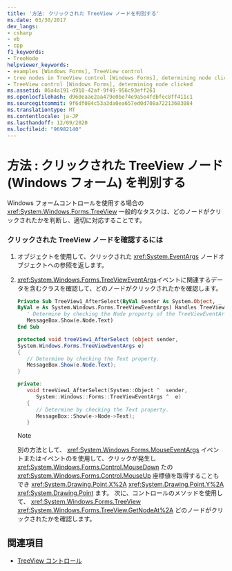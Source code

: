 ```yaml
---
title: '方法: クリックされた TreeView ノードを判別する'
ms.date: 03/30/2017
dev_langs:
- csharp
- vb
- cpp
f1_keywords:
- TreeNode
helpviewer_keywords:
- examples [Windows Forms], TreeView control
- tree nodes in TreeView control [Windows Forms], determining node clicked
- TreeView control [Windows Forms], determining node clicked
ms.assetid: 06a4a191-d918-42af-9f49-956c93eff261
ms.openlocfilehash: d960eaae2aa479e0be74e9a5e4fdbfec8ff411c1
ms.sourcegitcommit: 9f6df084c53a3da0ea657ed0d708a72213683084
ms.translationtype: MT
ms.contentlocale: ja-JP
ms.lasthandoff: 12/09/2020
ms.locfileid: "96982140"
---
```

# <a name="how-to-determine-which-treeview-node-was-clicked-windows-forms"></a>方法 : クリックされた TreeView ノード (Windows フォーム) を判別する
Windows フォームコントロールを使用する場合の <xref:System.Windows.Forms.TreeView> 一般的なタスクは、どのノードがクリックされたかを判断し、適切に対応することです。  
  
### <a name="to-determine-which-treeview-node-was-clicked"></a>クリックされた TreeView ノードを確認するには  
  
1. オブジェクトを使用して、クリックされた <xref:System.EventArgs> ノードオブジェクトへの参照を返します。  
  
2. <xref:System.Windows.Forms.TreeViewEventArgs>イベントに関連するデータを含むクラスを確認して、どのノードがクリックされたかを確認します。  
  
    ```vb  
    Private Sub TreeView1_AfterSelect(ByVal sender As System.Object, _  
    ByVal e As System.Windows.Forms.TreeViewEventArgs) Handles TreeView1.AfterSelect  
       ' Determine by checking the Node property of the TreeViewEventArgs.  
       MessageBox.Show(e.Node.Text)  
    End Sub  
    ```  
  
    ```csharp  
    protected void treeView1_AfterSelect (object sender,
    System.Windows.Forms.TreeViewEventArgs e)  
    {  
       // Determine by checking the Text property.  
       MessageBox.Show(e.Node.Text);  
    }  
    ```  
  
    ```cpp  
    private:  
       void treeView1_AfterSelect(System::Object ^  sender,  
          System::Windows::Forms::TreeViewEventArgs ^  e)  
       {  
          // Determine by checking the Text property.  
          MessageBox::Show(e->Node->Text);  
       }  
    ```  
  
    > [!NOTE]
    > 別の方法として、 <xref:System.Windows.Forms.MouseEventArgs> イベントまたはイベントのを使用して、クリックが発生し <xref:System.Windows.Forms.Control.MouseDown> たの <xref:System.Windows.Forms.Control.MouseUp> 座標値を取得することもでき <xref:System.Drawing.Point.X%2A> <xref:System.Drawing.Point.Y%2A> <xref:System.Drawing.Point> ます。 次に、コントロールのメソッドを使用して、 <xref:System.Windows.Forms.TreeView> <xref:System.Windows.Forms.TreeView.GetNodeAt%2A> どのノードがクリックされたかを確認します。  
  
## <a name="see-also"></a>関連項目

- [TreeView コントロール](treeview-control-windows-forms.md)
